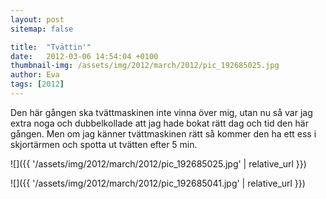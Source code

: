 ```yaml
---
layout: post
sitemap: false

title:  "Tvättin'"
date:   2012-03-06 14:54:04 +0100
thumbnail-img: /assets/img/2012/march/2012/pic_192685025.jpg
author: Eva
tags: [2012]
---
```


Den här gången ska tvättmaskinen inte vinna över mig, utan nu så var jag extra noga och dubbelkollade att jag hade bokat rätt dag och tid den här gången. Men om jag känner tvättmaskinen rätt så kommer den ha ett ess i skjortärmen och spotta ut tvätten efter 5 min.

![]({{ '/assets/img/2012/march/2012/pic_192685025.jpg'  | relative_url }})

![]({{ '/assets/img/2012/march/2012/pic_192685041.jpg'  | relative_url }})

